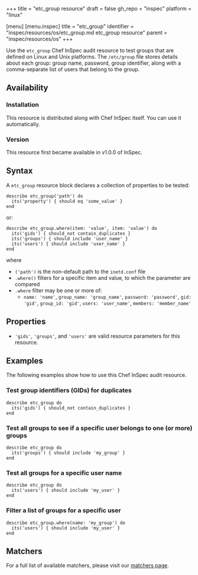 +++
title = "etc_group resource"
draft = false
gh_repo = "inspec"
platform = "linux"

[menu]
  [menu.inspec]
    title = "etc_group"
    identifier = "inspec/resources/os/etc_group.md etc_group resource"
    parent = "inspec/resources/os"
+++

Use the `etc_group` Chef InSpec audit resource to test groups that are defined on Linux and Unix platforms. The `/etc/group` file stores details about each group: group name, password, group identifier, along with a comma-separate list of users that belong to the group.

## Availability

### Installation

This resource is distributed along with Chef InSpec itself. You can use it automatically.

### Version

This resource first became available in v1.0.0 of InSpec.

## Syntax

A `etc_group` resource block declares a collection of properties to be tested:

    describe etc_group('path') do
      its('property') { should eq 'some_value' }
    end

or:

    describe etc_group.where(item: 'value', item: 'value') do
      its('gids') { should_not contain_duplicates }
      its('groups') { should include 'user_name' }
      its('users') { should include 'user_name' }
    end

where

- `('path')` is the non-default path to the `inetd.conf` file
- `.where()` filters for a specific item and value, to which the parameter are compared
- `.where` filter may be one or more of:
  - `name: 'name'`, `group_name: 'group_name'`, `password: 'password'`, `gid: 'gid'`, `group_id: 'gid'`, `users: 'user_name'`, `members: 'member_name'`

## Properties

- `'gids'`, `'groups'`, and `'users'` are valid resource parameters for this resource.

## Examples

The following examples show how to use this Chef InSpec audit resource.

### Test group identifiers (GIDs) for duplicates

    describe etc_group do
      its('gids') { should_not contain_duplicates }
    end

### Test all groups to see if a specific user belongs to one (or more) groups

    describe etc_group do
      its('groups') { should include 'my_group' }
    end

### Test all groups for a specific user name

    describe etc_group do
      its('users') { should include 'my_user' }
    end

### Filter a list of groups for a specific user

    describe etc_group.where(name: 'my_group') do
      its('users') { should include 'my_user' }
    end

## Matchers

For a full list of available matchers, please visit our [matchers page](/inspec/matchers/).
